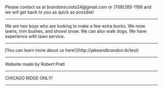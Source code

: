 <html><head> <script async src="//pagead2.googlesyndication.com/pagead/js/adsbygoogle.js"></script>
<script>
  (adsbygoogle = window.adsbygoogle || []).push({
    google_ad_client: "ca-pub-8151323309266940",
    enable_page_level_ads: true
  });
</script> </head> 
</html>
<p> Please contact us at brandonscoots24@gmail.com or (708)265-1166 and we will get back to you as quick as possible! </p>
<hr>
<p> We are two boys who are looking to make a few extra bucks. We mow lawns, trim bushes, and shovel snow. We can also walk dogs. We have experience with lawn service.</p>
<hr>
[You can learn more about us here!](http://jakeandbrandon.tk/test)
<hr>
<p> Website made by Robert Pratl </p>
<hr>
<p> CHICAGO RIDGE ONLY! </p>
<hr>
 
